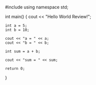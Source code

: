 #include <iostream>
using namespace std;


int main() {
    cout << "Hello World Review!";

    int a = 5;
    int b = 10;

    cout << "a = " << a;
    cout << "b = " << b;

    int sum = a + b;

    cout << "sum = " << sum;

    return 0;
}
